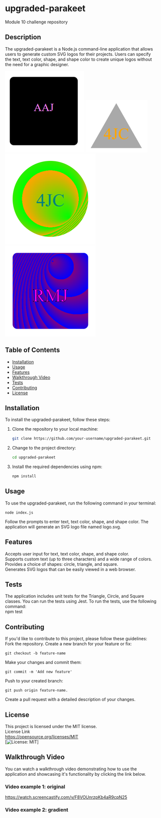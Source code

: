 # upgraded-parakeet
Module 10 challenge repository

## Description
The upgraded-parakeet is a Node.js command-line application that allows users to generate custom SVG logos for their projects. Users can specify the text, text color, shape, and shape color to create unique logos without the need for a graphic designer.

![Generated Logo](examples/example1.png)
![Generated Logo](examples/example4.png)
![Generated Logo](examples/example7.png)
![Generated Logo](examples/example9.png)

## Table of Contents
- [Installation](#installation)
- [Usage](#usage)
- [Features](#features)
- [Walkthrough Video](#walkthrough-video)
- [Tests](#tests)
- [Contributing](#contributing)
- [License](#license)

## Installation
To install the upgraded-parakeet, follow these steps:

1. Clone the repository to your local machine:
   ```bash
   git clone https://github.com/your-username/upgraded-parakeet.git
2. Change to the project directory:
    ```bash  
    cd upgraded-parakeet  
3. Install the required dependencies using npm:  
    ```bash
    npm install   
    
## Usage
To use the upgraded-parakeet, run the following command in your terminal:  
   
    node index.js  
Follow the prompts to enter text, text color, shape, and shape color. The application will generate an SVG logo file named logo.svg.  

## Features
Accepts user input for text, text color, shape, and shape color.  
Supports custom text (up to three characters) and a wide range of colors.  
Provides a choice of shapes: circle, triangle, and square.  
Generates SVG logos that can be easily viewed in a web browser.  

## Tests
The application includes unit tests for the Triangle, Circle, and Square classes. You can run the tests using Jest. To run the tests, use the following command:  
npm test

## Contributing
If you'd like to contribute to this project, please follow these guidelines:  
Fork the repository.
Create a new branch for your feature or fix: 

    
    git checkout -b feature-name
Make your changes and commit them:  


    git commit -m 'Add new feature'  

Push to your created branch:  

    git push origin feature-name.  
Create a pull request with a detailed description of your changes.  

## License
This project is licensed under the MIT license.  
License Link  
https://opensource.org/licenses/MIT   
[![License: MIT](https://img.shields.io/badge/License-MIT-yellow.svg)]  

## Walkthrough Video
You can watch a walkthrough video demonstrating how to use the application and showcasing it's functionality by clicking the link below. 
### Video example 1: original
https://watch.screencastify.com/v/F8VOUnrzpKb4aR9cpN25
### Video example 2: gradient





